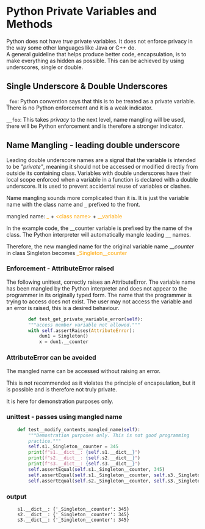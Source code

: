 

# Python Private Variables and Methods

Python does not have _true_ private variables. It does not enforce privacy in the way some other languages like Java or C++ do.  
A general guideline that helps produce better code, encapsulation, is
to make everything as hidden as possible. This can be achieved by using underscores, single or double.
## Single Underscore & Double Underscores

`_foo`: Python convention says that this is to be treated as a private variable. There is no Python enforcement and it is a weak indicator. 

`__foo`: This takes _privacy_ to the next level, name mangling will be used, there will be Python enforcement and is therefore a stronger indicator.



## Name Mangling - leading double underscore
Leading double underscore names are a signal that the variable is
intended to be _"private"_, meaning it should not be accessed or modified directly from outside its containing class. 
Variables with double underscores have their local scope enforced when a variable in a function is declared with a double 
underscore. It is used to prevent accidental reuse of variables or clashes.

Name mangling sounds more complicated than it is. It is just the variable name with the class name and `_` prefixed to the front.

mangled name: <span style="color: orange;">_</span> + <span style="color: orange;">&lt;class name&gt;</span> + <span style="color: orange;">__variable</span>  


In the example code, the __counter variable is prefixed by the name of the class. The Python interpreter will automatically
mangle leading `__` names.




Therefore, the new mangled name for the original variable name ___counter_ in class Singleton becomes <span style="color: orange;">_Singleton__counter</span>





### Enforcement - AttributeError raised

The following unittest, correctly raises an AttributeError. 
The variable name has been mangled by the Python interpreter and does not appear to the programmer in its originally typed form. 
The name that the programmer is trying to access does not exist.
The user may not access the variable and an error is raised, this is a desired behaviour.

```python
        def test_get_private_variable_error(self):
        """access member variable not allowed."""
        with self.assertRaises(AttributeError):
            dun1 = Singleton()
            x = dun1.__counter
```
### AttributeError can be avoided

The mangled name can be accessed without raising an error.

This is not recommended as it violates the principle of encapsulation, but it is possible and is therefore not truly private. 

It is here for demonstration purposes only. 

### unittest - passes using mangled name
```python
    def test__modify_contents_mangled_name(self):
        """Demostration purposes only. This is not good programming
        practice."""
        self.s1._Singleton__counter = 345
        print(f"s1.__dict__: {self.s1.__dict__}")
        print(f"s2.__dict__: {self.s2.__dict__}")
        print(f"s3.__dict__: {self.s3.__dict__}")
        self.assertEqual(self.s1._Singleton__counter, 345)
        self.assertEqual(self.s1._Singleton__counter, self.s3._Singleton__counter)
        self.assertEqual(self.s2._Singleton__counter, self.s3._Singleton__counter)
```
### output

```
    s1.__dict__: {'_Singleton__counter': 345}
    s2.__dict__: {'_Singleton__counter': 345}
    s3.__dict__: {'_Singleton__counter': 345}
```

